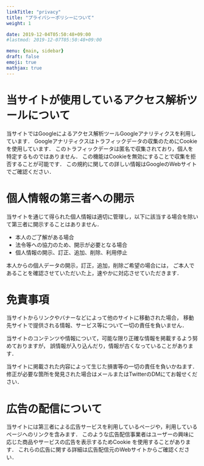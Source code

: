 ```yaml
---
linkTitle: "privacy"
title: "プライバシーポリシーについて"
weight: 1

date: 2019-12-04T05:50:48+09:00
#lastmod: 2019-12-07T05:50:48+09:00

menu: {main, sidebar}
draft: false
emoji: true
mathjax: true
---
```


# 当サイトが使用しているアクセス解析ツールについて
当サイトではGoogleによるアクセス解析ツールGoogleアナリティクスを利用しています．
Googleアナリティクスはトラフィックデータの収集のためにCookieを使用しています．
このトラフィックデータは匿名で収集されており，個人を特定するものではありません．
この機能はCookieを無効にすることで収集を拒否することが可能です．
この規約に関しての詳しい情報はGoogleのWebサイトでご確認ください．

# 個人情報の第三者への開示
当サイトを通じて得られた個人情報は適切に管理し，以下に該当する場合を除いて第三者に開示することはありません．

* 本人のご了解がある場合
* 法令等への協力のため、開示が必要となる場合
* 個人情報の開示、訂正、追加、削除、利用停止

本人からの個人データの開示，訂正，追加，削除ご希望の場合には，
ご本人であることを確認させていただいた上，速やかに対応させていただきます．

# 免責事項
当サイトからリンクやバナーなどによって他のサイトに移動された場合，
移動先サイトで提供される情報、サービス等について一切の責任を負いません．

当サイトのコンテンツや情報について，可能な限り正確な情報を掲載するよう努めておりますが，
誤情報が入り込んだり，情報が古くなっていることがあります．

当サイトに掲載された内容によって生じた損害等の一切の責任を負いかねます．
修正が必要な箇所を発見された場合はメールまたはTwitterのDMにてお報せください．

# 広告の配信について
当サイトには第三者による広告サービスを利用しているページや，利用しているページへのリンクを含みます．
このような広告配信事業者はユーザーの興味に応じた商品やサービスの広告を表示するためCookie を使用することがあります．
これらの広告に関する詳細は広告配信元のWebサイトからご確認ください．
